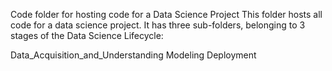 Code folder for hosting code for a Data Science Project
This folder hosts all code for a data science project. It has three sub-folders, belonging to 3 stages of the Data Science Lifecycle:

Data_Acquisition_and_Understanding
Modeling
Deployment
